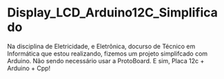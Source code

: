 # Display_LCD_Arduino12C_Simplificado
Na disciplina de Eletricidade, e Eletrônica, docurso de Técnico em Informática que estou realizando, fizemos um projeto simplifcado com Arduino. Não sendo necessário usar a ProtoBoard. E sim, Placa 12c + Arduino + Cpp!
